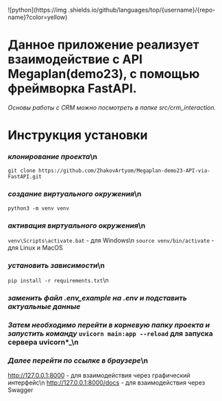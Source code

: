 ![python](https://img .shields.io/github/languages/top/{username}/{repo-name}?color=yellow)
# Данное приложение реализует взаимодействие с API Megaplan(demo23), с помощью фреймворка FastAPI.
_Основы работы с CRM можно посмотреть в папке src/crm_interaction._

# Инструкция установки
### _*клонирование проекта*_\n
`git clone https://github.com/ZhakovArtyom/Megaplan-demo23-API-via-FastAPI.git`

### _*создание виртуального окружения*_\n
`python3 -m venv venv`

### _*активация виртуального окружения*_\n
`venv\Scripts\activate.bat` - для Windows\n
`source venv/bin/activate` - для Linux и MacOS

### _*установить зависимости*_\n
`pip install -r requirements.txt`\n

### _*заменить файл .env_example на .env и подставить актуальные данные*_

### _*Затем необходимо перейти в корневую папку проекта и запустить команду*_ `uvicorn main:app --reload` для запуска сервера uvicorn*_\n

### _*Далее перейти по ссылке в браузере*_\n
http://127.0.0.1:8000 - для взаимодействия через графический интерфейс\n
http://127.0.0.1:8000/docs - для взаимодействия через Swagger
